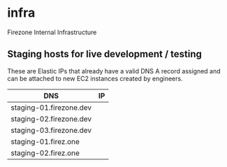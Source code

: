 # infra
Firezone Internal Infrastructure

## Staging hosts for live development / testing

These are Elastic IPs that already have a valid DNS A record assigned and can be attached to new EC2 instances created by engineers.

| DNS | IP |
| --- | --- |
| staging-01.firezone.dev | |
| staging-02.firezone.dev | |
| staging-03.firezone.dev | |
| staging-01.firez.one | |
| staging-02.firez.one | |
